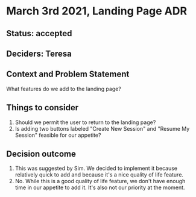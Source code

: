 # March 3rd 2021, Landing Page ADR

## Status: accepted

## Deciders: Teresa

## Context and Problem Statement

What features do we add to the landing page?

## Things to consider

1. Should we permit the user to return to the landing page?
2. Is adding two buttons labeled "Create New Session" and "Resume My Session" feasible for our appetite?

## Decision outcome

1. This was suggested by Sim. We decided to implement it because relatively quick to add and because it's a nice quality of life feature.
2. No. While this is a good quality of life feature, we don't have enough time in our appetite to add it. It's also not our priority at the moment. 
